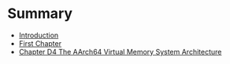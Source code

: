 # Summary

* [Introduction](README.md)
* [First Chapter](chapter1.md)
* [Chapter D4 The AArch64 Virtual Memory System Architecture](chapter_d4_the_aarch64_virtual_memory_system_archi.md)

